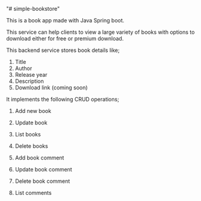 "# simple-bookstore" 

This is a book app made with Java Spring boot.

This service can help clients to view a large variety of books with options to download either for free or premium download.

This backend service stores book details like;
1. Title
2. Author
3. Release year
4. Description
5. Download link (coming soon)

It implements the following CRUD operations;
1. Add new book
2. Update book
3. List books
4. Delete books

1. Add book comment
2. Update book comment
3. Delete book comment
4. List comments
